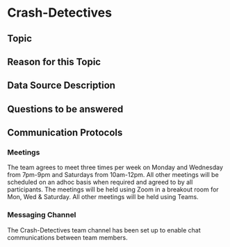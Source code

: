# Crash-Detectives

## Topic 

## Reason for this Topic 

## Data Source Description

##  Questions to be answered

## Communication Protocols

### Meetings

The team agrees to meet three times per week on Monday and Wednesday from 7pm-9pm and Saturdays from 10am-12pm.  All other meetings will be scheduled on an adhoc basis when required and agreed to by all participants.  The meetings will be held using Zoom in a breakout room for Mon, Wed & Saturday.  All other meetings will be held using Teams.

### Messaging Channel

The Crash-Detectives team channel has been set up to enable chat communications between team members.
